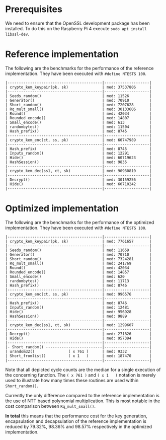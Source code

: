 # Prerequisites

We need to ensure that the OpenSSL development package has been installed. To do
this on the Raspberry Pi 4 execute `sudo apt install libssl-dev`.

# Reference implementation

The following are the benchmarks for the performance of the reference
implementation. They have been executed with `#define NTESTS 100`.

```shell
|------------------------------------------|--------------------|
| crypto_kem_keypair(pk, sk)               | med: 37537806      |
|------------------------------------------|--------------------|
| Seeds_random()                           | med: 11526         |
| Generator()                              | med: 70910         |
| Short_random()                           | med: 7207628       |
| Rq_mult_small()                          | med: 30133606      |
| Round()                                  | med: 42034         |
| Rounded_encode()                         | med: 14807         |
| Small_encode()                           | med: 613           |
| randombytes()                            | med: 11504         |
| Hash_prefix()                            | med: 8745          |
|------------------------------------------|--------------------|
| crypto_kem_enc(ct, ss, pk)               | med: 60747989      |
|------------------------------------------|--------------------|
| Hash_prefix(                             | med: 8745          |
| Inputs_random()                          | med: 12291         |
| Hide()                                   | med: 60719623      |
| HashSession()                            | med: 9835          |
|------------------------------------------|--------------------|
| crypto_kem_dec(ss1, ct, sk)              | med: 90930810      |
|------------------------------------------|--------------------|
| Decrypt()                                | med: 30159256      |
| Hide()                                   | med: 60710242      |
|------------------------------------------|--------------------|
```

# Optimized implementation

The following are the benchmarks for the performance of the optimized
implementation. They have been executed with `#define NTESTS 100`.

```shell
|------------------------------------------|--------------------|
| crypto_kem_keypair(pk, sk)               | med: 7761657       |
|------------------------------------------|--------------------|
| Seeds_random()                           | med: 11659         |
| Generator()                              | med: 70710         |
| Short_random()                           | med: 7324281       |
| Rq_mult_small()                          | med: 241769        |
| Round()                                  | med: 42034         |
| Rounded_encode()                         | med: 14857         |
| Small_encode()                           | med: 620           |
| randombytes()                            | med: 11713         |
| Hash_prefix()                            | med: 8746          |
|------------------------------------------|--------------------|
| crypto_kem_enc(ct, ss, pk)               | med: 996576        |
|------------------------------------------|--------------------|
| Hash_prefix()                            | med: 8746          |
| Inputs_random()                          | med: 12481         |
| Hide()                                   | med: 956928        |
| HashSession()                            | med: 9889          |
|------------------------------------------|--------------------|
| crypto_kem_dec(ss1, ct, sk)              | med: 1299607       |
|------------------------------------------|--------------------|
| Decrypt()                                | med: 271826        |
| Hide()                                   | med: 957394        |
|------------------------------------------|--------------------|
|- Short_random() -------------------------|--------------------|
| urandom32()               ( x 761 )      | med: 9332          |
| Short_fromlist()          ( x 1   )      | med: 187470        |
|------------------------------------------|--------------------|
```

Note that all depicted cycle counts are the median for a single execution of the
concerning function. The `( x 761 )` and `( x 1   )` notation is merely used to
illustrate how many times these routines are used within `Short_random()`.

Currently the only difference compared to the reference implementation is the
use of NTT based polynomial multiplication. This is most notable in the cost
comparison between `Rq_mult_small()`.

**In total** this means that the performance cost for the key generation,
encapsulation and decapsulation of the reference implementation is reduced by
79.32%, 98.36% and 98.57% respectively in the optimized implementation.
